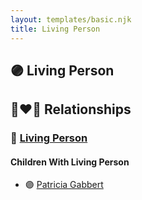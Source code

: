 ```yaml
---
layout: templates/basic.njk
title: Living Person
---
```

## 🟣 Living Person

## 👩‍❤️‍👨 Relationships

### 🔵 [Living Person](/people/9/99762472)

#### Children With Living Person
* 🟣 [Patricia Gabbert](/people/3/31898817)